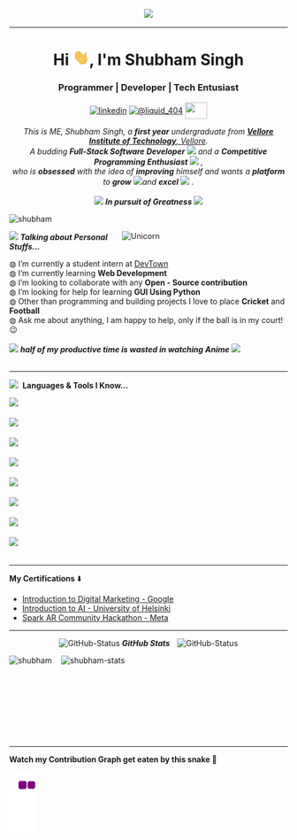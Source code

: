 

<p align="center">
  <img src="https://github.com/thompsonemerson/thompsonemerson/raw/master/cover-thompson.png" height="200"/>
</p>
<hr>
<h1 align="center">Hi <img src="https://raw.githubusercontent.com/ABSphreak/ABSphreak/master/gifs/Hi.gif" width="30px">, I'm Shubham Singh</h1>
<h3 align="center">Programmer | Developer | Tech Entusiast</h3>
<p align="center">
<a href="https://www.linkedin.com/in/shubham-singh-519769220/" target="blank"><img align="center" src="https://cdn.jsdelivr.net/npm/simple-icons@3.0.1/icons/linkedin.svg" alt="linkedin" height="30" width="40" /></a>
<a href="https://www.codechef.com/users/liquid_404" target="blank"><img align="center" src="https://icons-for-free.com/iconfiles/png/512/codechef-1324440139527402917.png" alt="@liquid_404" height="30" width="40" /></a>
 <a href = "mailto: shubhamsingh.exe@gmail.com"><img align="center" src="https://simpleicons.org/icons/gmail.svg" height="30" width="40" /></a>
</p>
</p>



<p align="center">
  <em>
    This is ME, Shubham Singh, a <b>first year</b> undergraduate from <a href="https://vit.ac.in/"> <b>Vellore Institute of Technology</b>, Vellore</a>. <br>
    A budding <b>Full-Stack Software Developer</b> <img src="https://raw.githubusercontent.com/TheDudeThatCode/TheDudeThatCode/master/Assets/Developer.gif" width="30px"> and a <b>Competitive Programming Enthusiast</b>&nbsp;<img src="https://raw.githubusercontent.com/TheDudeThatCode/TheDudeThatCode/master/Assets/Designer.gif" width="36px">&nbsp,<br>who is <b>obsessed</b>
    with the idea of <b>improving</b> himself and wants a <b>platform</b> to 
    <b>grow</b> <img src="https://raw.githubusercontent.com/TheDudeThatCode/TheDudeThatCode/master/Assets/Rocket.gif" width="18px">and 
    <b>excel</b> <img src="https://raw.githubusercontent.com/TheDudeThatCode/TheDudeThatCode/master/Assets/Medal.gif" width="20px">&nbsp.
  </em> 
  <br>
  <br>
  <img src="https://media4.giphy.com/media/12PXNbcHW8C9Bm/giphy.gif" width="40" /> <b><i>In pursuit of Greatness </i></b> <img src="https://media2.giphy.com/media/25OC7fR4bg6lvxGrjI/giphy.gif?cid=790b7611a77b90ac6de5cc2519279dbf4a72b7a20beca90a&rid=giphy.gif&ct=s" width="40" />
</p>

<p align="left"> <img src="https://komarev.com/ghpvc/?username=LiQuiD-404 &label=Profile%20views&color=75b60e&style=flat" alt="shubham" /> </p>
<img align="right" width=300px alt="Unicorn" src="https://media.baamboozle.com/uploads/images/43331/1614762563_77278_gif-url.gif" />

<img src="https://c.tenor.com/3HrcAdrKXigAAAAM/cute-kawaii.gif" width="40px">&nbsp;***Talking about Personal Stuffs...***


◍ I’m currently a student intern at [DevTown](https://www.devtown.in/)<br>
◍ I’m currently learning **Web Development**<br>
◍ I’m looking to collaborate with any **Open - Source contribution**<br>
◍ I’m looking for help for learning **GUI Using Python**<br>
◍ Other than programming and building projects I love to place **Cricket** and **Football**<br>
◍ Ask me about anything, I am happy to help, only if the ball is in my court!😉<br>
<br>
<img src="https://media1.giphy.com/media/Ah2joXDamL6js4sTAv/giphy.gif?cid=790b7611e1ba46ac89ae48ba3b8e6d0278aea1093779e447&rid=giphy.gif" width="50" /> <b><i>half of my productive time is wasted in watching Anime </i></b> <img src="https://media4.giphy.com/media/Al9XitEIwGgLU9yMfS/giphy.gif?cid=790b76116d7604c4e3a82516861c1a10ecf81bf62ae8a799&rid=giphy.gif&ct=s" width="50" /> 
<br><br>
<hr>

<img src="https://media.giphy.com/media/ObNTw8Uzwy6KQ/giphy.gif" width="30px">&nbsp; **Languages & Tools I Know...**

<p align="left">
  
 <img height="50" src="https://raw.githubusercontent.com/abranhe/programming-languages-logos/master/src/cpp/cpp.png">
<br><br>
   <img height="50" src="https://raw.githubusercontent.com/abranhe/programming-languages-logos/30a0ecf99188be99a3c75a00efb5be61eca9c382/src/java/java.svg">
   <br><br>
   <img height="50" src="https://raw.githubusercontent.com/abranhe/programming-languages-logos/30a0ecf99188be99a3c75a00efb5be61eca9c382/src/python/python.svg">
   <br><br>
   <img height="50" src="https://raw.githubusercontent.com/abranhe/programming-languages-logos/30a0ecf99188be99a3c75a00efb5be61eca9c382/src/html/html.svg">
   <br><br>
   <img height="40" src="https://raw.githubusercontent.com/abranhe/programming-languages-logos/30a0ecf99188be99a3c75a00efb5be61eca9c382/src/css/css.svg">
<br><br>
   <img height="50" src="https://raw.githubusercontent.com/abranhe/programming-languages-logos/30a0ecf99188be99a3c75a00efb5be61eca9c382/src/javascript/javascript.svg">
   <br><br>
   <img height="50" src="https://cdn.pixabay.com/photo/2015/11/27/10/55/photoshop-1065296_960_720.jpg">
    <br><br>
   <img height="50" src="https://upload.wikimedia.org/wikipedia/commons/thumb/f/f2/Adobe_Premiere_Pro_Logo.svg/1200px-Adobe_Premiere_Pro_Logo.svg.png">
   <br><br>
  <hr>
  
   **My Certifications** :arrow_down:

- [Introduction to Digital Marketing - Google](https://drive.google.com/file/d/1Z6G7kHBmcDimKiKvVpfYDDTlJAq-a3oy/view)
- [Introduction to AI - University of Helsinki](https://certificates.mooc.fi/validate/2v2cyd8pzkx)
- [Spark AR Community Hackathon - Meta](https://drive.google.com/file/d/1pwYvJvu8zlq0X3ItCBHafUisnErNY3fd/view?usp=sharing) 

 <hr>
 
 <p align="center">
 <img src="https://cultofthepartyparrot.com/guests/hd/vibepartycat.gif" width="30px" alt="GitHub-Status"/>&nbsp;<i><b>GitHub Stats&nbsp&nbsp&nbsp     </b></i><img src="https://cultofthepartyparrot.com/guests/hd/vibepartycat.gif" width="30px" alt="GitHub-Status"/></p>
 
<p><img align="left" src="https://github-readme-stats.vercel.app/api/top-langs/?username=LiQuiD-404&langs_count=10&theme=tokyonight&layout=compact" alt="shubham" /></p>

<p>&nbsp;<img align="right" src="https://github-readme-stats.vercel.app/api?username=LiQuiD-404&show_icons=true&theme=synthwave" alt="shubham-stats" width="410" /></p>


 <br><br>	
  <br><br>
  <br>
  <br>
  <hr>

**Watch my Contribution Graph get eaten by this snake 	:snake:**

![snake gif](https://github.com/LiQuiD-404/LiQuiD-404/blob/output/github-contribution-grid-snake.gif)




